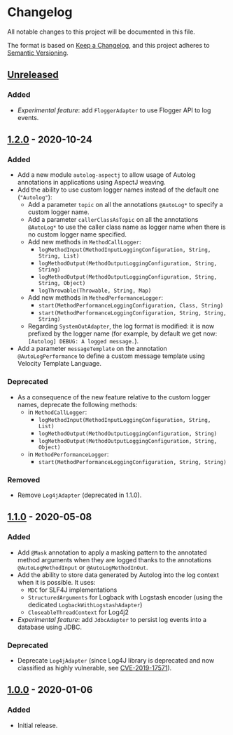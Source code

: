 # Changelog
All notable changes to this project will be documented in this file.

The format is based on [Keep a Changelog](https://keepachangelog.com/en/1.0.0/), and this project adheres to
[Semantic Versioning](https://semver.org/spec/v2.0.0.html).

## [Unreleased]
### Added
- _Experimental feature_: add `FloggerAdapter` to use Flogger API to log events.

## [1.2.0] - 2020-10-24
### Added
- Add a new module `autolog-aspectj` to allow usage of Autolog annotations in applications using AspectJ weaving.
- Add the ability to use custom logger names instead of the default one (`"Autolog"`):
  - Add a parameter `topic` on all the annotations `@AutoLog*` to specify a custom logger name.
  - Add a parameter `callerClassAsTopic` on all the annotations `@AutoLog*` to use the caller class name as logger name
  when there is no custom logger name specified.
  - Add new methods in `MethodCallLogger`:
    - `logMethodInput(MethodInputLoggingConfiguration, String, String, List)`
    - `logMethodOutput(MethodOutputLoggingConfiguration, String, String)`
    - `logMethodOutput(MethodOutputLoggingConfiguration, String, String, Object)`
    - `logThrowable(Throwable, String, Map)`
  - Add new methods in `MethodPerformanceLogger`:
    - `start(MethodPerformanceLoggingConfiguration, Class, String)`
    - `start(MethodPerformanceLoggingConfiguration, String, String, String)`
  - Regarding `SystemOutAdapter`, the log format is modified: it is now prefixed by the logger name (for example, by
  default we get now: `[Autolog] DEBUG: A logged message.`).
- Add a parameter `messageTemplate` on the annotation `@AutoLogPerformance` to define a custom message template using
Velocity Template Language.
### Deprecated
- As a consequence of the new feature relative to the custom logger names, deprecate the following methods:
  - in `MethodCallLogger`:
    - `logMethodInput(MethodInputLoggingConfiguration, String, List)`
    - `logMethodOutput(MethodOutputLoggingConfiguration, String)`
    - `logMethodOutput(MethodOutputLoggingConfiguration, String, Object)`
  - in `MethodPerformanceLogger`:
    - `start(MethodPerformanceLoggingConfiguration, String, String)`
### Removed
- Remove `Log4jAdapter` (deprecated in 1.1.0).

## [1.1.0] - 2020-05-08
### Added
- Add `@Mask` annotation to apply a masking pattern to the annotated method arguments when they are logged thanks to the
annotations `@AutoLogMethodInput` or `@AutoLogMethodInOut`.
- Add the ability to store data generated by Autolog into the log context when it is possible. It uses:
  - `MDC` for SLF4J implementations
  - `StructuredArguments` for Logback with Logstash encoder (using the dedicated `LogbackWithLogstashAdapter`)
  - `CloseableThreadContext` for Log4j2
- _Experimental feature_: add `JdbcAdapter` to persist log events into a database using JDBC.
### Deprecated
- Deprecate `Log4jAdapter` (since Log4J library is deprecated and now classified as highly vulnerable, see
[CVE-2019-17571](https://nvd.nist.gov/vuln/detail/CVE-2019-17571">)).

## [1.0.0] - 2020-01-06
### Added
- Initial release.

[Unreleased]: https://github.com/maximevw/autolog/compare/v1.2.0...HEAD
[1.2.0]: https://github.com/maximevw/autolog/releases/tag/v1.2.0
[1.1.0]: https://github.com/maximevw/autolog/releases/tag/v1.1.0
[1.0.0]: https://github.com/maximevw/autolog/releases/tag/v1.0.0
